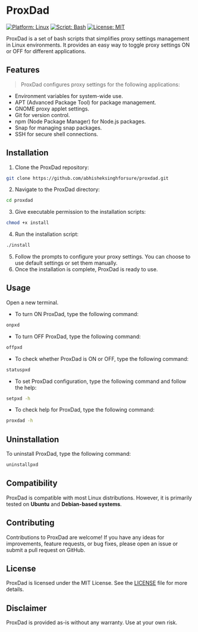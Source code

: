 # ProxDad 

[![Platform: Linux](https://img.shields.io/badge/Platform-Linux-red)](#)
[![Script: Bash](https://img.shields.io/badge/Script-Bash-brightgreen)](#)
[![License: MIT](https://img.shields.io/badge/License-MIT-blue.svg)](https://github.com/abhisheksinghforsure/proxdad/blob/main/LICENSE)

ProxDad is a set of bash scripts that simplifies proxy settings management in Linux environments. It provides an easy way to toggle proxy settings ON or OFF for different applications.

## Features 

> ProxDad configures proxy settings for the following applications:

- Environment variables for system-wide use.
- APT (Advanced Package Tool) for package management.
- GNOME proxy applet settings.
- Git for version control.
- npm (Node Package Manager) for Node.js packages.
- Snap for managing snap packages.
- SSH for secure shell connections.

## Installation

1. Clone the ProxDad repository:

```bash
git clone https://github.com/abhisheksinghforsure/proxdad.git
```

2. Navigate to the ProxDad directory:

```bash
cd proxdad
```

3. Give executable permission to the installation scripts:

```bash
chmod +x install
```

4. Run the installation script:

```bash
./install
```

5. Follow the prompts to configure your proxy settings. You can choose to use default settings or set them manually.
6. Once the installation is complete, ProxDad is ready to use.

## Usage

Open a new terminal.

- To turn ON ProxDad, type the following command:

```bash
onpxd
```

- To turn OFF ProxDad, type the following command:

```bash
offpxd
```

- To check whether ProxDad is ON or OFF, type the following command:

```bash
statuspxd
```

- To set ProxDad configuration, type the following command and follow the help:

```bash
setpxd -h
```

- To check help for ProxDad, type the following command:

```bash
proxdad -h
```

## Uninstallation

To uninstall ProxDad, type the following command: 

```bash
uninstallpxd
```

## Compatibility

ProxDad is compatible with most Linux distributions. However, it is primarily tested on **Ubuntu** and **Debian-based systems**.

## Contributing

Contributions to ProxDad are welcome! If you have any ideas for improvements, feature requests, or bug fixes, please open an issue or submit a pull request on GitHub.

## License

ProxDad is licensed under the MIT License. See the [LICENSE](LICENSE) file for more details.

## Disclaimer

ProxDad is provided as-is without any warranty. Use at your own risk.
